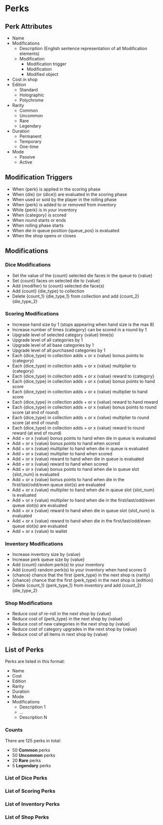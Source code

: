 # Perks

## Perk Attributes

- Name
- Modifications
  - Description (English sentence representation of all Modification elements)
  - Modification
    - Modification trigger
    - Modification
    - Modified object
- Cost in shop
- Edition
  - Standard
  - Holographic
  - Polychrome
- Rarity
  - Common
  - Uncommon
  - Rare
  - Legendary
- Duration
  - Permanent
  - Temporary
  - One-time
- Mode
  - Passive
  - Active

## Modification Triggers
 
- When {perk} is applied in the scoring phase
- When {die} (or {dice}) are evaluated in the scoring phase
- When used or sold by the player in the rolling phase
- When {perk} is added to or removed from inventory
- While {perk} is in your inventory
- When {category} is scored
- When round starts or ends
- When rolling phase starts
- When die in queue position {queue_pos} is evaluated
- When the shop opens or closes

## Modifications

### Dice Modifications

- Set the value of the {count} selected die faces in the queue to {value}
- Set {count} faces on selected die to {value}
- Add {modifier} to {count} selected die face(s)
- Add {count} {die_type} to collection
- Delete {count_1} {die_type_1} from collection and add {count_2} {die_type_2}

### Scoring Modifications

- Increase hand size by 1 (stops appearing when hand size is the max 8)
- Increase number of times {category} can be scored in a round by 1
- Upgrade level of selected category {value} time(s)
- Upgrade level of all categories by 1
- Upgrade level of all base categories by 1
- Upgrade level of all purchased categories by 1
- Each {dice_type} in collection adds + or x {value} bonus points to {category}
- Each {dice_type} in collection adds + or x {value} multiplier to {category}
- Each {dice_type} in collection adds + or x {value} reward to {category}
- Each {dice_type} in collection adds + or x {value} bonus points to hand score
- Each {dice_type} in collection adds + or x {value} multiplier to hand score
- Each {dice_type} in collection adds + or x {value} reward to hand reward
- Each {dice_type} in collection adds + or x {value} bonus points to round score (at end of round)
- Each {dice_type} in collection adds + or x {value} multiplier to round score (at end of round)
- Each {dice_type} in collection adds + or x {value} reward to round reward (at end of round)
- Add + or x {value} bonus points to hand when die in queue is evaluated
- Add + or x {value} bonus points to hand when scored
- Add + or x {value} multiplier to hand when die in queue is evaluated
- Add + or x {value} multiplier to hand when scored
- Add + or x {value} reward to hand when die in queue is evaluated
- Add + or x {value} reward to hand when scored
- Add + or x {value} bonus points to hand when die in queue slot {slot_num} is evaluated
- Add + or x {value} bonus points to hand when die in the first/last/odd/even queue slot(s) are evaluated
- Add + or x {value} multiplier to hand when die in queue slot {slot_num} is evaluated
- Add + or x {value} multiplier to hand when die in the first/last/odd/even queue slot(s) are evaluated
- Add + or x {value} reward to hand when die in queue slot {slot_num} is evaluated
- Add + or x {value} reward to hand when die in the first/last/odd/even queue slot(s) are evaluated
- Add + or x {value} to wallet

### Inventory Modifications

- Increase inventory size by {value}
- Increase perk queue size by {value}
- Add {count} random perk(s) to your inventory
- Add {count} random perk(s) to your inventory when hand scores 0
- {chance} chance that the first {perk_type} in the next shop is {rarity}
- {chance} chance that the first {perk_type} in the next shop is {edition}
- Delete {count_1} {perk_type_1} from inventory and add {count_2} {die_type_2}

### Shop Modifications

- Reduce cost of re-roll in the next shop by {value}
- Reduce cost of {perk_type} in the next shop by {value}
- Reduce cost of new categories in the next shop by {value}
- Reduce cost of category upgrades in the next shop by {value}
- Reduce cost of all items in next shop by {value}

## List of Perks

Perks are listed in this format:

- Name
- Cost
- Edition
- Rarity
- Duration
- Mode
- Modifications
  - Description 1
  - ...
  - Description N

### Counts

There are 125 perks in total:

- 50 **Common** perks
- 50 **Uncommon** perks
- 20 **Rare** perks
- 5 **Legendary** perks

### List of Dice Perks

### List of Scoring Perks

### List of Inventory Perks

### List of Shop Perks
